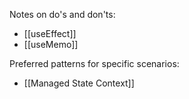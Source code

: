 
Notes on do's and don'ts:
- [[useEffect]]
- [[useMemo]]

Preferred patterns for specific scenarios:
- [[Managed State Context]]
